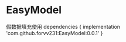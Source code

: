 # EasyModel
假数据填充使用
	dependencies {
	         implementation 'com.github.forvv231:EasyModel:0.0.1'
	}